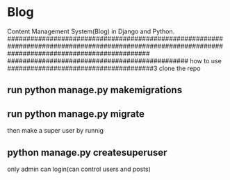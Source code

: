 # Blog
Content Management System(Blog) in Django and Python.
#####################################################################################################################################################
############################################### how to use ######################################3
clone the repo

## run python manage.py makemigrations
## run python manage.py migrate

then make a super user by runnig

## python manage.py createsuperuser

only admin can login(can control users and posts)
